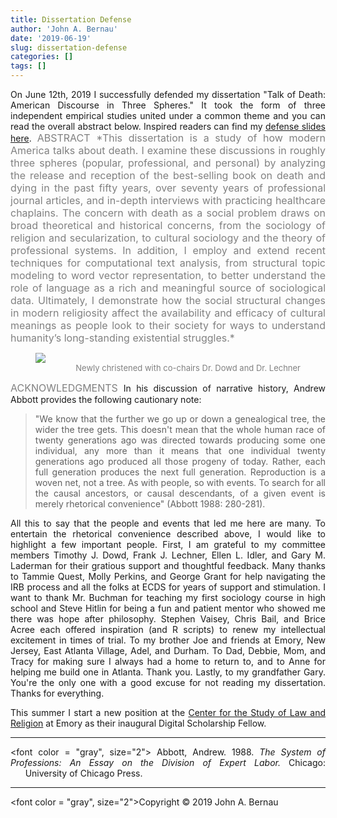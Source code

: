 ```yaml
---
title: Dissertation Defense
author: 'John A. Bernau'
date: '2019-06-19'
slug: dissertation-defense
categories: []
tags: []
---
```

<div align = "justify">
On June 12th, 2019 I successfully defended my dissertation "Talk of Death: American Discourse in Three Spheres." It took the form of three independent empirical studies united under a common theme and you can read the overall abstract below. Inspired readers can find my <a href="https://drive.google.com/file/d/1-ZMq600kIfrvFvioI58Xx4oFdR7Zze-K/view?usp=sharing" target="_blank">defense slides here</a>.
  
<font color = "gray" size="3">
ABSTRACT  
*This dissertation is a study of how modern America talks about death. I examine these discussions in roughly three spheres (popular, professional, and personal) by analyzing the release and reception of the best-selling book on death and dying in the past fifty years, over seventy years of professional journal articles, and in-depth interviews with practicing healthcare chaplains. The concern with death as a social problem draws on broad theoretical and historical concerns, from the sociology of religion and secularization, to cultural sociology and the theory of professional systems. In addition, I employ and extend recent techniques for computational text analysis, from structural topic modeling to word vector representation, to better understand the role of language as a rich and meaningful source of sociological data. Ultimately, I demonstrate how the social structural changes in modern religiosity affect the availability and efficacy of cultural meanings as people look to their society for ways to understand humanity’s long-standing existential struggles.*
</font>

<figure>
<img src="/blog/defense.jpg"/ style=”transform:rotate(90deg);”>
<div align = "right">
<font color = "gray", size="2">
<figcaption>Newly christened with co-chairs Dr. Dowd and Dr. Lechner</figcaption>
</font>
</figure>

<div align = "justify">
<font color = "gray", size="3">
ACKNOWLEDGMENTS   
</font>
In his discussion of narrative history, Andrew Abbott provides the following cautionary note:

> "We know that the further we go up or down a genealogical tree, the wider the tree gets. This doesn't mean that the whole human race of twenty generations ago was directed towards producing some one individual, any more than it means that one individual twenty generations ago produced all those progeny of today. Rather, each full generation produces the next full generation. Reproduction is a woven net, not a tree. As with people, so with events. To search for all the causal ancestors, or causal descendants, of a given event is merely rhetorical convenience" (Abbott 1988: 280-281).

All this to say that the people and events that led me here are many. To entertain the rhetorical convenience described above, I would like to highlight a few important people. First, I am grateful to my committee members Timothy J. Dowd, Frank J. Lechner, Ellen L. Idler, and Gary M. Laderman for their gratious support and thoughtful feedback. Many thanks to Tammie Quest, Molly Perkins, and George Grant for help navigating the IRB process and all the folks at ECDS for years of support and stimulation. I want to thank Mr. Buchman for teaching my first sociology course in high school and Steve Hitlin for being a fun and patient mentor who showed me there was hope after philosophy. Stephen Vaisey, Chris Bail, and Brice Acree each offered inspiration (and R scripts) to renew my intellectual excitement in times of trial. To my brother Joe and friends at Emory, New Jersey, East Atlanta Village, Adel, and Durham. To Dad, Debbie, Mom, and Tracy for making sure I always had a home to return to, and to Anne for helping me build one in Atlanta. Thank you. Lastly, to my grandfather Gary. You're the only one with a good excuse for not reading my dissertation. Thanks for everything. 

This summer I start a new position at the [Center for the Study of Law and Religion](http://cslr.law.emory.edu/) at Emory as their inaugural Digital Scholarship Fellow.

---
<font color = "gray", size="2">
Abbott, Andrew. 1988. *The System of Professions: An Essay on the Division of Expert Labor.* Chicago: &nbsp;&nbsp;&nbsp;&nbsp;&nbsp;&nbsp;University of Chicago Press.
</font>

___

<font color = "gray", size="2">Copyright &copy; 2019 John A. Bernau</font>
